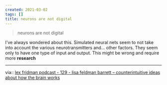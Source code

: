 ```yaml
---
created: 2021-03-02
tags: []
title: neurons are not digital
---
```

   
>neurons are not digital   
   
I've always wondered about this. Simulated neural nets seem to not take into account the various neurotransmitters and… other factors. They seem only to have one type of input and output. This might be wrong and require more **research**    
   
   
---   
via:: [lex fridman podcast - 129 - lisa feldman barrett – counterintuitive ideas about how the brain works](/not_created.md)